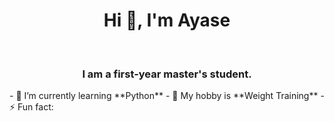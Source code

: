 <h1 align="center">Hi 👋, I'm Ayase</h1>
&nbsp;
<h3 align="center">I am a first-year master's student.</h3>
- 🌱 I’m currently learning **Python** 
- 🤔 My hobby is **Weight Training**
- ⚡ Fun fact:


<!--
**ayaseg3/ayaseg3** is a ✨ _special_ ✨ repository because its `README.md` (this file) appears on your GitHub profile.

Here are some ideas to get you started:

- 🔭 I’m currently working on ...
- 🌱 I’m currently learning ...
- 👯 I’m looking to collaborate on ...
- 🤔 I’m looking for help with ...
- 💬 Ask me about ...
- 📫 How to reach me: ...
- 😄 Pronouns: ...
- ⚡ Fun fact: ...
-->
